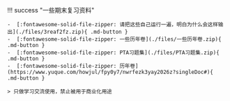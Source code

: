!!! success "一些期末复习资料"
    
    -  [:fontawesome-solid-file-zipper: 请把这些自己运行一遍，明白为什么会这样输出](./files/3reaf2fz.zip){ .md-button }
    -  [:fontawesome-solid-file-zipper: 一些历年卷](./files/一些历年卷.zip){ .md-button }
    -  [:fontawesome-solid-file-zipper: PTA习题集](./files/PTA习题集.zip){ .md-button }
    -  [:fontawesome-solid-file-zipper: 历年卷](https://www.yuque.com/howjul/fpy0y7/nwrfezk3yay2026z?singleDoc#){ .md-button }
  
    > 只做学习交流使用，禁止被用于商业化用途